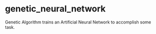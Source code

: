 genetic_neural_network
======================

Genetic Algorithm trains an Artificial Neural Network to accomplish some task.

